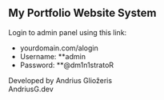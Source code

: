 ## My Portfolio Website System

Login to admin panel using this link:  
- yourdomain.com/alogin  
- Username: **admin  
- Password: **@dm1n1stratoR  
  
Developed by Andrius Gliožeris  
AndriusG.dev
